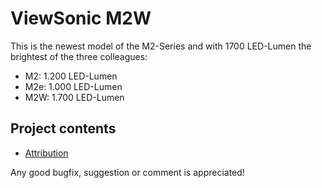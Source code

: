 # ViewSonic M2W

This is the newest model of the M2-Series and with 1700 LED-Lumen the brightest of the three colleagues:

- M2: 1.200 LED-Lumen
- M2e: 1.000 LED-Lumen
- M2W: 1.700 LED-Lumen

## Project contents

- [Attribution](https://github.com/michael-holzheu/Viewsonic-M2W/tree/main/Attribution)

Any good bugfix, suggestion or comment is appreciated!
